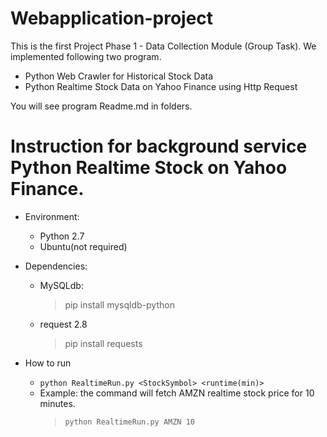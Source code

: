 # Webapplication-project
This is the first Project Phase 1 - Data Collection Module (Group Task). We implemented following two program.

- Python Web Crawler for Historical Stock Data
- Python Realtime Stock Data on Yahoo Finance using Http Request

You will see program Readme.md in folders.


# Instruction for background service Python Realtime Stock on Yahoo Finance.
  * Environment:
    + Python 2.7
    + Ubuntu(not required)

  * Dependencies:
    + MySQLdb:
      > pip install mysqldb-python
    + request 2.8
      > pip install requests
      
  * How to run    
    + `python RealtimeRun.py <StockSymbol> <runtime(min)>`
    + Example: the command will fetch AMZN realtime stock price for 10 minutes.
      > `python RealtimeRun.py AMZN 10`
